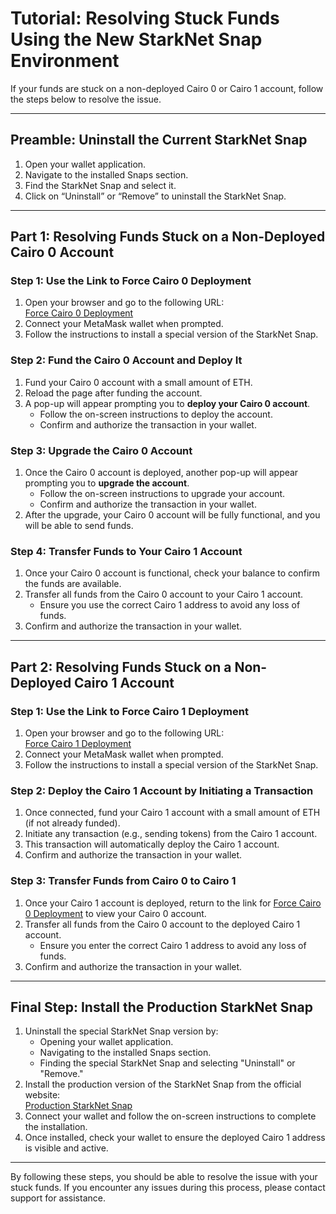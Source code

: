 # Tutorial: Resolving Stuck Funds Using the New StarkNet Snap Environment

If your funds are stuck on a non-deployed Cairo 0 or Cairo 1 account, follow the steps below to resolve the issue.

---

## Preamble: Uninstall the Current StarkNet Snap
1. Open your wallet application.
2. Navigate to the installed Snaps section.
3. Find the StarkNet Snap and select it.
4. Click on “Uninstall” or “Remove” to uninstall the StarkNet Snap.

---

## Part 1: Resolving Funds Stuck on a Non-Deployed Cairo 0 Account

### Step 1: Use the Link to Force Cairo 0 Deployment
1. Open your browser and go to the following URL:  
   [Force Cairo 0 Deployment](https://staging.snaps.consensys.io/starknet?accountDiscovery=FORCE_CAIRO_0)
2. Connect your MetaMask wallet when prompted.
3. Follow the instructions to install a special version of the StarkNet Snap.

### Step 2: Fund the Cairo 0 Account and Deploy It
1. Fund your Cairo 0 account with a small amount of ETH.
2. Reload the page after funding the account.
3. A pop-up will appear prompting you to **deploy your Cairo 0 account**.
   - Follow the on-screen instructions to deploy the account.
   - Confirm and authorize the transaction in your wallet.

### Step 3: Upgrade the Cairo 0 Account
1. Once the Cairo 0 account is deployed, another pop-up will appear prompting you to **upgrade the account**.
   - Follow the on-screen instructions to upgrade your account.
   - Confirm and authorize the transaction in your wallet.
2. After the upgrade, your Cairo 0 account will be fully functional, and you will be able to send funds.

### Step 4: Transfer Funds to Your Cairo 1 Account
1. Once your Cairo 0 account is functional, check your balance to confirm the funds are available.
2. Transfer all funds from the Cairo 0 account to your Cairo 1 account.  
   - Ensure you use the correct Cairo 1 address to avoid any loss of funds.
3. Confirm and authorize the transaction in your wallet.

---

## Part 2: Resolving Funds Stuck on a Non-Deployed Cairo 1 Account

### Step 1: Use the Link to Force Cairo 1 Deployment
1. Open your browser and go to the following URL:  
   [Force Cairo 1 Deployment](https://staging.snaps.consensys.io/starknet?accountDiscovery=FORCE_CAIRO_1)
2. Connect your MetaMask wallet when prompted.
3. Follow the instructions to install a special version of the StarkNet Snap.

### Step 2: Deploy the Cairo 1 Account by Initiating a Transaction
1. Once connected, fund your Cairo 1 account with a small amount of ETH (if not already funded).
2. Initiate any transaction (e.g., sending tokens) from the Cairo 1 account.
3. This transaction will automatically deploy the Cairo 1 account.
4. Confirm and authorize the transaction in your wallet.

### Step 3: Transfer Funds from Cairo 0 to Cairo 1
1. Once your Cairo 1 account is deployed, return to the link for [Force Cairo 0 Deployment](https://staging.snaps.consensys.io/starknet?accountDiscovery=FORCE_CAIRO_0) to view your Cairo 0 account.
2. Transfer all funds from the Cairo 0 account to the deployed Cairo 1 account.  
   - Ensure you enter the correct Cairo 1 address to avoid any loss of funds.
3. Confirm and authorize the transaction in your wallet.

---

## Final Step: Install the Production StarkNet Snap
1. Uninstall the special StarkNet Snap version by:
   - Opening your wallet application.
   - Navigating to the installed Snaps section.
   - Finding the special StarkNet Snap and selecting "Uninstall" or "Remove."
2. Install the production version of the StarkNet Snap from the official website:  
   [Production StarkNet Snap](https://snaps.consensys.io/starknet)
3. Connect your wallet and follow the on-screen instructions to complete the installation.
4. Once installed, check your wallet to ensure the deployed Cairo 1 address is visible and active.

---

By following these steps, you should be able to resolve the issue with your stuck funds. If you encounter any issues during this process, please contact support for assistance.